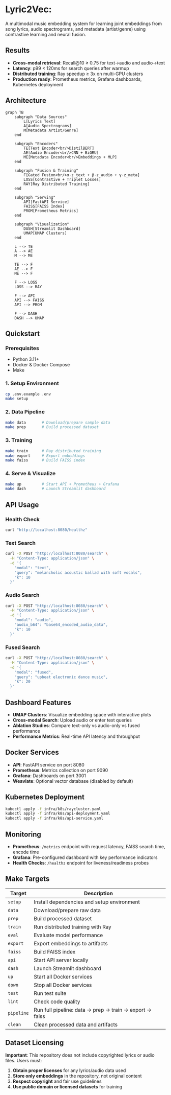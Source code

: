 # Lyric2Vec:

A multimodal music embedding system for learning joint embeddings from song lyrics, audio spectrograms, and metadata (artist/genre) using contrastive learning and neural fusion.

## Results

- **Cross-modal retrieval**: Recall@10 ≥ 0.75 for text→audio and audio→text
- **Latency**: p99 < 120ms for search queries after warmup
- **Distributed training**: Ray speedup ≥ 3x on multi-GPU clusters
- **Production ready**: Prometheus metrics, Grafana dashboards, Kubernetes deployment

## Architecture

```mermaid
graph TB
    subgraph "Data Sources"
        L[Lyrics Text]
        A[Audio Spectrograms]
        M[Metadata Artist/Genre]
    end

    subgraph "Encoders"
        TE[Text Encoder<br/>DistilBERT]
        AE[Audio Encoder<br/>CNN + BiGRU]
        ME[Metadata Encoder<br/>Embeddings + MLP]
    end

    subgraph "Fusion & Training"
        F[Gated Fusion<br/>α·z_text + β·z_audio + γ·z_meta]
        LOSS[Contrastive + Triplet Losses]
        RAY[Ray Distributed Training]
    end

    subgraph "Serving"
        API[FastAPI Service]
        FAISS[FAISS Index]
        PROM[Prometheus Metrics]
    end

    subgraph "Visualization"
        DASH[Streamlit Dashboard]
        UMAP[UMAP Clusters]
    end

    L --> TE
    A --> AE
    M --> ME

    TE --> F
    AE --> F
    ME --> F

    F --> LOSS
    LOSS --> RAY

    F --> API
    API --> FAISS
    API --> PROM

    F --> DASH
    DASH --> UMAP
```

## Quickstart

### Prerequisites

- Python 3.11+
- Docker & Docker Compose
- Make

### 1. Setup Environment

```bash
cp .env.example .env
make setup
```

### 2. Data Pipeline

```bash
make data       # Download/prepare sample data
make prep       # Build processed dataset
```

### 3. Training

```bash
make train      # Ray distributed training
make export     # Export embeddings
make faiss      # Build FAISS index
```

### 4. Serve & Visualize

```bash
make up         # Start API + Prometheus + Grafana
make dash       # Launch Streamlit dashboard
```

## API Usage

### Health Check

```bash
curl "http://localhost:8080/healthz"
```

### Text Search

```bash
curl -X POST "http://localhost:8080/search" \
  -H "Content-Type: application/json" \
  -d '{
    "modal": "text",
    "query": "melancholic acoustic ballad with soft vocals",
    "k": 10
  }'
```

### Audio Search

```bash
curl -X POST "http://localhost:8080/search" \
  -H "Content-Type: application/json" \
  -d '{
    "modal": "audio",
    "audio_b64": "base64_encoded_audio_data",
    "k": 10
  }'
```

### Fused Search

```bash
curl -X POST "http://localhost:8080/search" \
  -H "Content-Type: application/json" \
  -d '{
    "modal": "fused",
    "query": "upbeat electronic dance music",
    "k": 20
  }'
```

## Dashboard Features

- **UMAP Clusters**: Visualize embedding space with interactive plots
- **Cross-modal Search**: Upload audio or enter text queries
- **Ablation Studies**: Compare text-only vs audio-only vs fused performance
- **Performance Metrics**: Real-time API latency and throughput

## Docker Services

- **API**: FastAPI service on port 8080
- **Prometheus**: Metrics collection on port 9090
- **Grafana**: Dashboards on port 3001
- **Weaviate**: Optional vector database (disabled by default)

## Kubernetes Deployment

```bash
kubectl apply -f infra/k8s/raycluster.yaml
kubectl apply -f infra/k8s/api-deployment.yaml
kubectl apply -f infra/k8s/api-service.yaml
```

## Monitoring

- **Prometheus**: `/metrics` endpoint with request latency, FAISS search time, encode time
- **Grafana**: Pre-configured dashboard with key performance indicators
- **Health Checks**: `/healthz` endpoint for liveness/readiness probes

## Make Targets

| Target     | Description                                             |
| ---------- | ------------------------------------------------------- |
| `setup`    | Install dependencies and setup environment              |
| `data`     | Download/prepare raw data                               |
| `prep`     | Build processed dataset                                 |
| `train`    | Run distributed training with Ray                       |
| `eval`     | Evaluate model performance                              |
| `export`   | Export embeddings to artifacts                          |
| `faiss`    | Build FAISS index                                       |
| `api`      | Start API server locally                                |
| `dash`     | Launch Streamlit dashboard                              |
| `up`       | Start all Docker services                               |
| `down`     | Stop all Docker services                                |
| `test`     | Run test suite                                          |
| `lint`     | Check code quality                                      |
| `pipeline` | Run full pipeline: data → prep → train → export → faiss |
| `clean`    | Clean processed data and artifacts                      |


## Dataset Licensing

**Important**: This repository does not include copyrighted lyrics or audio files. Users must:

1. **Obtain proper licenses** for any lyrics/audio data used
2. **Store only embeddings** in the repository, not original content
3. **Respect copyright** and fair use guidelines
4. **Use public domain or licensed datasets** for training
